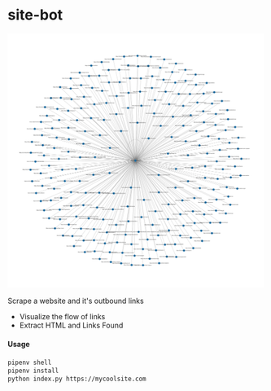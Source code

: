 # site-bot
 
![site-bot](sample.png)

Scrape a website and it's outbound links
- Visualize the flow of links
- Extract HTML and Links Found

#### Usage
```
pipenv shell
pipenv install
python index.py https://mycoolsite.com
```